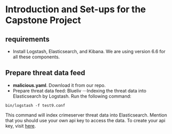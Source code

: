 # Introduction and Set-ups for the Capstone Project
## requirements
* Install Logstash, Elasticsearch, and Kibana. We are using version 6.6 for all these components.
## Prepare threat data feed
* **malicious.yaml**. Download it from our repo.
* Prepare threat data feed: Blueliv
⋅⋅⋅Indexing the threat data into Elasticsearch by Logstash. Run the following command:
```
bin/logstash -f test9.conf
```
This command will index crimeserver threat data into Elasticsearch. Mention that you should use your own api key to access the data. To create your api key, visit [here](https://community.blueliv.com/#!/get-started/).
